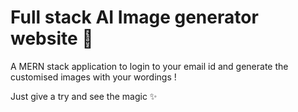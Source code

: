 # Full stack AI Image generator website 🎑

<p>A MERN stack application to login to your email id and generate the customised images with your wordings !</p>

<p>Just give a try and see the magic ✨</p>
